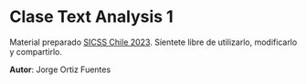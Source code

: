 # Clase Text Analysis 1

Material preparado [SICSS Chile 2023](https://sicss.io/2023/chile/schedule). Síentete libre de utilizarlo, modificarlo y compartirlo.

**Autor**: Jorge Ortiz Fuentes
